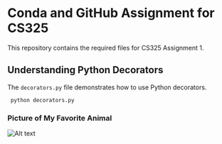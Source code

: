 # Conda and GitHub Assignment for CS325

This repository contains the required files for CS325 Assignment 1.

## Understanding Python Decorators

The `decorators.py` file demonstrates how to use Python decorators.

<code> python decorators.py </code>

### Picture of My Favorite Animal

![Alt text](animal.jpg)
